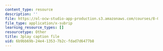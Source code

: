 ```yaml
---
content_type: resource
description: ''
file: https://ol-ocw-studio-app-production.s3.amazonaws.com/courses/8-01sc-classical-mechanics-fall-2016/6b9bb69b24e413537b2cfdad7d6477b8_FSW9EQNZvxI.srt
file_type: application/x-subrip
learning_resource_types: []
resourcetype: Other
title: 3play caption file
uid: 6b9bb69b-24e4-1353-7b2c-fdad7d6477b8
---
```

